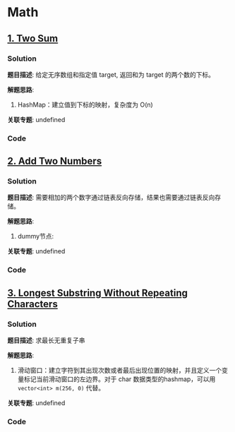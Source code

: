 # Math

## [1. Two Sum](https://leetcode.com/problems/two-sum/description/)

### Solution

**题目描述**: 给定无序数组和指定值 target, 返回和为 target 的两个数的下标。

**解题思路**:

1. HashMap：建立值到下标的映射，复杂度为 O(n)

**关联专题**: undefined

### Code

## [2. Add Two Numbers](https://leetcode.com/problems/add-two-numbers/description/)

### Solution

**题目描述**: 需要相加的两个数字通过链表反向存储，结果也需要通过链表反向存储。

**解题思路**: 

1. dummy节点: 

**关联专题**: undefined

### Code

## [3. Longest Substring Without Repeating Characters](https://leetcode.com/problems/longest-substring-without-repeating-characters/description/)

### Solution

**题目描述**: 求最长无重复子串

**解题思路**:

1. 滑动窗口：建立字符到其出现次数或者最后出现位置的映射，并且定义一个变量标记当前滑动窗口的左边界。对于 char 数据类型的hashmap，可以用 `vector<int> m(256, 0)` 代替。

**关联专题**: undefined

### Code

